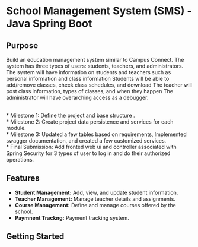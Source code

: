 # School Management System (SMS) - Java Spring Boot

## Purpose

Build an education management system similar to Campus Connect. The system has three types of users: students, teachers,
and administrators. The system will have information on students and teachers such as personal information and class
information
Students will be able to add/remove classes, check class schedules, and download
The teacher will post class information, types of classes, and when they happen
The administrator will have overarching access as a debugger.

<br>
* Milestone 1: Define the project and base structure .<br />
* Milestone 2: Create project data persistence and services for each module.<br />
* Milestone 3: Updated a few tables based on requirements, Implemented swagger documentation, and created a few customized services.<br />
* Final Submission: Add fronted web ui and controller associated with Spring Security for 3 types of user to log in and do their authorized operations.


## Features

- **Student Management:** Add, view, and update student information.
- **Teacher Management:** Manage teacher details and assignments.
- **Course Management:** Define and manage courses offered by the school.
- **Paymnent Trackng:** Payment tracking system.

## Getting Started

